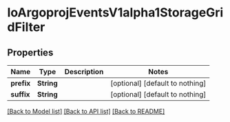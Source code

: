 # IoArgoprojEventsV1alpha1StorageGridFilter


## Properties
Name | Type | Description | Notes
------------ | ------------- | ------------- | -------------
**prefix** | **String** |  | [optional] [default to nothing]
**suffix** | **String** |  | [optional] [default to nothing]


[[Back to Model list]](../README.md#models) [[Back to API list]](../README.md#api-endpoints) [[Back to README]](../README.md)


